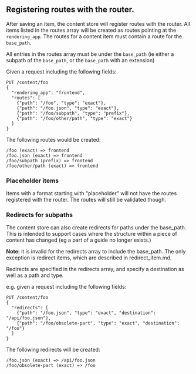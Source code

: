 ## Registering routes with the router.

After saving an item, the content store will register routes with the router.
All items listed in the routes array will be created as routes pointing at the
`rendering_app`. The routes for a content item must contain a route for the
`base_path`.

All entries in the routes array must be under the `base_path` (ie either a
subpath of the `base_path`, or the `base_path` with an extension)

Given a request including the following fields:

    PUT /content/foo
    {
      "rendering_app": "frontend",
      "routes": [
        {"path": "/foo", "type": "exact"},
        {"path": "/foo.json", "type": "exact"},
        {"path": "/foo/subpath", "type": "prefix"},
        {"path": "/foo/other/path", "type": "exact"}
      ]
    }

The following routes would be created:

    /foo (exact) => frontend
    /foo.json (exact) => frontend
    /foo/subpath (prefix) => frontend
    /foo/other/path (exact) => frontend

### Placeholder items

Items with a format starting with "placeholder" will not have the routes
registered with the router.  The routes will still be validated though.

### Redirects for subpaths

The content store can also create redirects for paths under the base_path.  This is intended to support
cases where the structure within a piece of content has changed (eg a part of a guide no longer exists.)

**Note:** it is invalid for the redirects array to include the base_path.  The only exception is redirect items,
which are described in redirect_item.md.

Redirects are specified in the redirects array, and specify a destination as well as a path and type.

e.g. given a request including the following fields:

    PUT /content/foo
    {
      "redirects": [
        {"path": "/foo.json", "type": "exact", "destination": "/api/foo.json"},
        {"path": "/foo/obsolete-part", "type": "exact", "destination": "/foo"}
      ]
    }

The following redirects will be created:

    /foo.json (exact) => /api/foo.json
    /foo/obsolete-part (exact) => /foo
